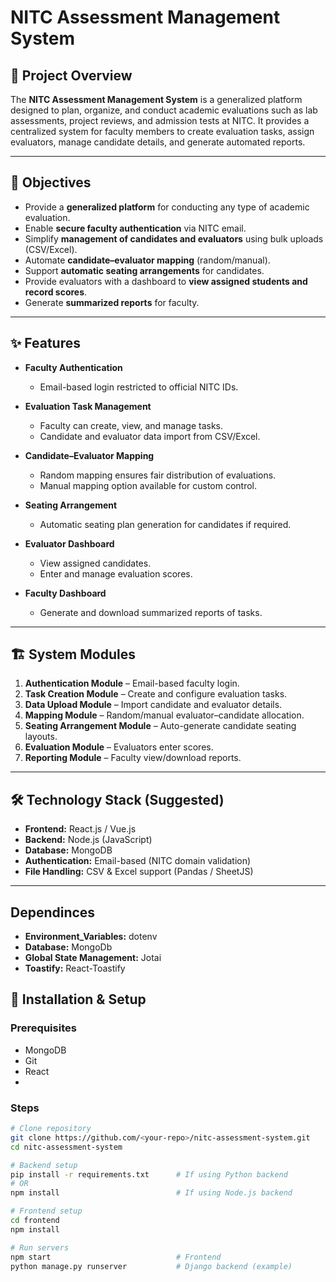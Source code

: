# NITC Assessment Management System

## 📌 Project Overview
The **NITC Assessment Management System** is a generalized platform designed to plan, organize, and conduct academic evaluations such as lab assessments, project reviews, and admission tests at NITC.
It provides a centralized system for faculty members to create evaluation tasks, assign evaluators, manage candidate details, and generate automated reports.

---

## 🎯 Objectives
- Provide a **generalized platform** for conducting any type of academic evaluation.
- Enable **secure faculty authentication** via NITC email.
- Simplify **management of candidates and evaluators** using bulk uploads (CSV/Excel).
- Automate **candidate–evaluator mapping** (random/manual).
- Support **automatic seating arrangements** for candidates.
- Provide evaluators with a dashboard to **view assigned students and record scores**.
- Generate **summarized reports** for faculty.

---

## ✨ Features
- **Faculty Authentication**
  - Email-based login restricted to official NITC IDs.

- **Evaluation Task Management**
  - Faculty can create, view, and manage tasks.
  - Candidate and evaluator data import from CSV/Excel.

- **Candidate–Evaluator Mapping**
  - Random mapping ensures fair distribution of evaluations.
  - Manual mapping option available for custom control.

- **Seating Arrangement**
  - Automatic seating plan generation for candidates if required.

- **Evaluator Dashboard**
  - View assigned candidates.
  - Enter and manage evaluation scores.

- **Faculty Dashboard**
  - Generate and download summarized reports of tasks.

---

## 🏗️ System Modules
1. **Authentication Module** – Email-based faculty login.
2. **Task Creation Module** – Create and configure evaluation tasks.
3. **Data Upload Module** – Import candidate and evaluator details.
4. **Mapping Module** – Random/manual evaluator–candidate allocation.
5. **Seating Arrangement Module** – Auto-generate candidate seating layouts.
6. **Evaluation Module** – Evaluators enter scores.
7. **Reporting Module** – Faculty view/download reports.

---

## 🛠️ Technology Stack (Suggested)
- **Frontend:** React.js / Vue.js
- **Backend:**  Node.js (JavaScript)
- **Database:** MongoDB
- **Authentication:** Email-based (NITC domain validation)
- **File Handling:** CSV & Excel support (Pandas / SheetJS)

---

## Dependinces
- **Environment_Variables:**  dotenv
- **Database:**  MongoDb
- **Global State Management:**  Jotai
- **Toastify:**  React-Toastify


## 🚀 Installation & Setup
### Prerequisites
- MongoDB
- Git
- React
-

### Steps
```bash
# Clone repository
git clone https://github.com/<your-repo>/nitc-assessment-system.git
cd nitc-assessment-system

# Backend setup
pip install -r requirements.txt      # If using Python backend
# OR
npm install                          # If using Node.js backend

# Frontend setup
cd frontend
npm install

# Run servers
npm start                            # Frontend
python manage.py runserver           # Django backend (example)
